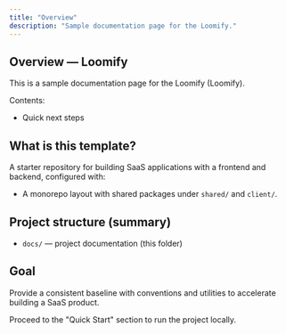```yaml
---
title: "Overview"
description: "Sample documentation page for the Loomify."
---
```


## Overview — Loomify

This is a sample documentation page for the Loomify (Loomify).

Contents:

- Quick next steps

## What is this template?

A starter repository for building SaaS applications with a frontend and backend, configured with:

- A monorepo layout with shared packages under `shared/` and `client/`.

## Project structure (summary)

- `docs/` — project documentation (this folder)

## Goal

Provide a consistent baseline with conventions and utilities to accelerate building a SaaS product.

Proceed to the "Quick Start" section to run the project locally.
